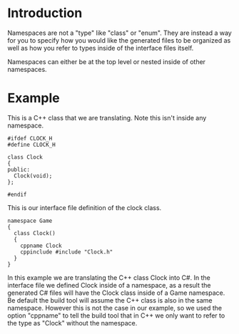 # Introduction

Namespaces are not a "type" like "class" or "enum".  They are instead a way for you to specify how you would like the generated files to be organized as well as how you refer to types inside of the interface files itself.

Namespaces can either be at the top level or nested inside of other namespaces.

# Example

This is a C++ class that we are translating.  Note this isn't inside any namespace.
```
#ifdef CLOCK_H
#define CLOCK_H

class Clock
{
public:
  Clock(void);
};

#endif
```

This is our interface file definition of the clock class.
```
namespace Game
{
  class Clock()
  {
    cppname Clock
    cppinclude #include "Clock.h"
  }
}
```

In this example we are translating the C++ class Clock into C#. In the interface file we defined Clock inside of a namespace, as a result the generated C# files will have the Clock class inside of a Game namespace.  Be default the build tool will assume the C++ class is also in the same namespace.  However this is not the case in our example, so we used the option "cppname" to tell the build tool that in C++ we only want to refer to the type as "Clock" without the namespace.
